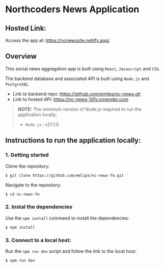 # Northcoders News Application

## Hosted Link:
Access the app at: https://ncnewssite.netlify.app/

## Overview

This social news aggregation app is built using `React`, `Javascript` and `CSS`. 

The backend database and associated API is built using `Node.js` and `PostgreSQL`. 
* Link to backend repo: https://github.com/emlips/nc-news.git
* Link to hosted API: https://nc-news-1d1v.onrender.com 

>**_NOTE:_** The minimum version of Node.js required to run the application locally:
>* `Node.js:` v21.1.0

## Instructions to run the application locally:

### 1. Getting started

Clone the repository:

```
$ git clone https://github.com/emlips/nc-news-fe.git
```

Navigate to the repository:

```
$ cd nc-news-fe
```

### 2. Instal the dependencies

Use the `npm install` command to install the dependencies:
```
$ npm install
```

### 3. Connect to a local host:

Run the `npm run dev` script and follow the link to the local host:

```
$ npm run dev
```


